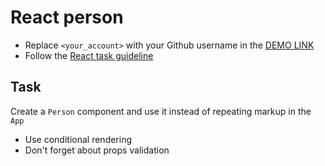# React person
- Replace `<your_account>` with your Github username in the [DEMO LINK](https://Oleksandra-Pasenchenko.github.io/react_person/)
- Follow the [React task guideline](https://github.com/mate-academy/react_task-guideline#react-tasks-guideline)

## Task
Create a `Person` component and use it instead of repeating markup in the `App`

- Use conditional rendering
- Don't forget about props validation
